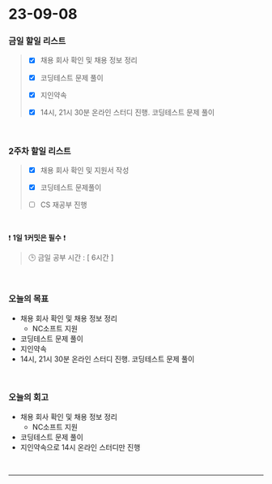 # 23-09-08
### 금일 할일 리스트
> - [x]  채용 회사 확인 및 채용 정보 정리
>
> - [x]  코딩테스트 문제 풀이
>
> - [x]  지인약속
>
> - [x]  14시, 21시 30분 온라인 스터디 진행. 코딩테스트 문제 풀이


<br/>

### 2주차 할일 리스트  
> - [x]  채용 회사 확인 및 지원서 작성
>
> - [x]  코딩테스트 문제풀이
>
> - [ ]  CS 재공부 진행

<br/>

❗ **1일 1커밋은 필수** ❗
> 🕒 금일 공부 시간 : [ 6시간 ]
  
<br/>

### 오늘의 목표
- 채용 회사 확인 및 채용 정보 정리
    - NC소프트 지원
- 코딩테스트 문제 풀이
- 지인약속
- 14시, 21시 30분 온라인 스터디 진행. 코딩테스트 문제 풀이

<br>

### 오늘의 회고
- 채용 회사 확인 및 채용 정보 정리
    - NC소프트 지원
- 코딩테스트 문제 풀이
- 지인약속으로 14시 온라인 스터디만 진행

<br/>

------------  

